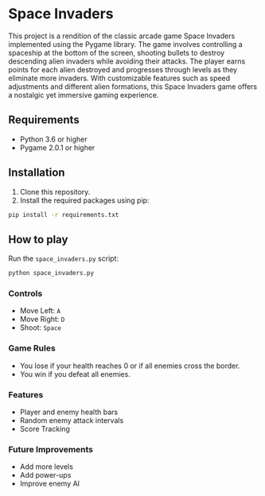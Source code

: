 # Space Invaders

This project is a rendition of the classic arcade game Space Invaders implemented using the Pygame library. The game involves controlling a spaceship at the bottom of the screen, shooting bullets to destroy descending alien invaders while avoiding their attacks. The player earns points for each alien destroyed and progresses through levels as they eliminate more invaders. With customizable features such as speed adjustments and different alien formations, this Space Invaders game offers a nostalgic yet immersive gaming experience.

## Requirements

- Python 3.6 or higher
- Pygame 2.0.1 or higher

## Installation

1. Clone this repository.
2. Install the required packages using pip:

```bash
pip install -r requirements.txt

```
## How to play
Run the `space_invaders.py` script:

``` bash
python space_invaders.py
```
### Controls 
- Move Left: ```A```
- Move Right: ```D```
- Shoot: ```Space```

### Game Rules
- You lose if your health reaches 0 or if all enemies cross the border.
- You win if you defeat all enemies.

### Features
- Player and enemy health bars
- Random enemy attack intervals
- Score Tracking

### Future Improvements
- Add more levels
- Add power-ups
- Improve enemy AI